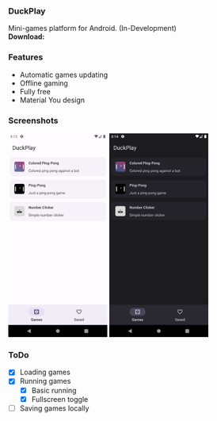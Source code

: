 ### DuckPlay
Mini-games platform for Android. (In-Development)
<br><b>Download:</b><a href="https://github.com/kotleni/DuckPlay/releases>Releases"></a> 

### Features
* Automatic games updating
* Offline gaming
* Fully free
* Material You design

### Screenshots
<img src="https://github.com/kotleni/DuckPlay/blob/master/device1.png?raw=true" width=200/>&nbsp;<img src="https://github.com/kotleni/DuckPlay/blob/master/device2.png?raw=true" width=200/>

### ToDo
- [x] Loading games
- [x] Running games
    - [x] Basic running
    - [x] Fullscreen toggle
- [ ] Saving games locally
